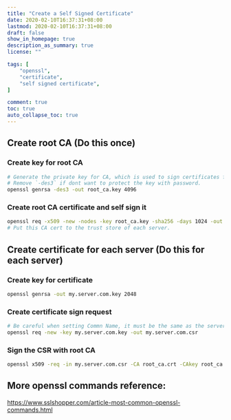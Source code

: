 ```yaml
---
title: "Create a Self Signed Certificate"
date: 2020-02-10T16:37:31+08:00
lastmod: 2020-02-10T16:37:31+08:00
draft: false
show_in_homepage: true
description_as_summary: true
license: ""

tags: [
    "openssl",
    "certificate",
    "self signed certificate",
]

comment: true
toc: true
auto_collapse_toc: true
---
```


## Create root CA (Do this once)

### Create key for root CA
```bash
# Generate the private key for CA, which is used to sign certificates from others.
# Remove `-des3` if dont want to protect the key with password.
openssl genrsa -des3 -out root_ca.key 4096
```

### Create root CA certificate and self sign it
```bash
openssl req -x509 -new -nodes -key root_ca.key -sha256 -days 1024 -out root_ca.crt
# Put this CA cert to the trust store of each server.
```

## Create certificate for each server (Do this for each server)

### Create key for certificate
```bash
openssl genrsa -out my.server.com.key 2048
```

### Create certificate sign request
```bash
# Be careful when setting Commn Name, it must be the same as the server IP or URL.
openssl req -new -key my.server.com.key -out my.server.com.csr
```

### Sign the CSR with root CA
```bash
openssl x509 -req -in my.server.com.csr -CA root_ca.crt -CAkey root_ca.key -CAcreateserial -out my.server.com.crt -days 500 -sha256
```

## More openssl commands reference:
https://www.sslshopper.com/article-most-common-openssl-commands.html
